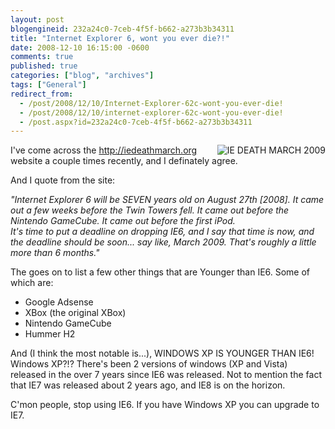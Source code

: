 ```yaml
---
layout: post
blogengineid: 232a24c0-7ceb-4f5f-b662-a273b3b34311
title: "Internet Explorer 6, wont you ever die?!"
date: 2008-12-10 16:15:00 -0600
comments: true
published: true
categories: ["blog", "archives"]
tags: ["General"]
redirect_from: 
  - /post/2008/12/10/Internet-Explorer-62c-wont-you-ever-die!
  - /post/2008/12/10/internet-explorer-62c-wont-you-ever-die!
  - /post.aspx?id=232a24c0-7ceb-4f5f-b662-a273b3b34311
---
```

<!-- more -->


<a href="http://iedeathmarch.org"><img src="/images/postsiedeathmarch2009badge.png" border="0" alt="IE DEATH MARCH 2009" align="right" /></a>I&#39;ve come across the <a href="http://iedeathmarch.org">http://iedeathmarch.org</a> website a couple times recently, and I definately agree.



And I quote from the site:



<em>&quot;Internet Explorer 6 will be SEVEN years old on August 27th [2008]. It came out a few weeks before the Twin Towers fell. It came out before the Nintendo GameCube. It came out before the first iPod.<br />
It&#39;s time to put a deadline on dropping IE6, and I say that time is now, and the deadline should be soon... say like, March 2009. That&#39;s roughly a little more than 6 months.&quot; </em>



The goes on to list a few other things that are Younger than IE6. Some of which are:

<ul>
	<li>Google Adsense</li>
	<li>XBox (the original XBox)</li>
	<li>Nintendo GameCube</li>
	<li>Hummer H2</li>
</ul>


And (I think the most notable is...), WINDOWS XP IS YOUNGER THAN IE6! Windows XP?!? There&#39;s been 2 versions of windows (XP and Vista) released in the over 7 years since IE6 was released. Not to mention the fact that IE7 was released about 2 years ago, and IE8 is on the horizon.



C&#39;mon people, stop using IE6. If you have Windows XP you can upgrade to IE7.

